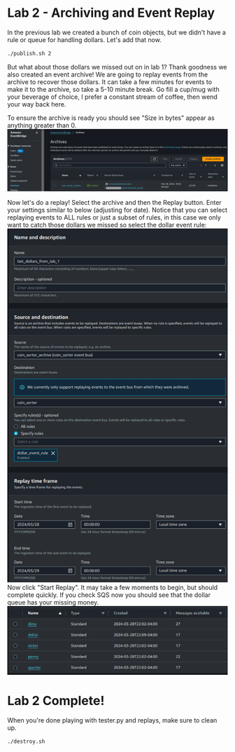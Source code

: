# Lab 2 - Archiving and Event Replay

In the previous lab we created a bunch of coin objects, but we didn't have a rule or queue for handling dollars. Let's add that now.  
```sh
./publish.sh 2
```  
But what about those dollars we missed out on in lab 1? Thank goodness we also created an event archive! We are going to replay events from the archive to recover those dollars. It can take a few minutes for events to make it to the archive, so take a 5-10 minute break. Go fill a cup/mug with your beverage of choice, I prefer a constant stream of coffee, then wend your way back here.  

To ensure the archive is ready you should see "Size in bytes" appear as anything greater than 0.  
![archive size](lab_2_event_bus_archive_size.png)  

Now let's do a replay! Select the archive and then the Replay button. Enter your settings similar to below (adjusting for date). Notice that you can select replaying events to ALL rules or just a subset of rules, in this case we only want to catch those dollars we missed so select the dollar event rule:  
![replay settings](lab_2_replay_settings.png)  
Now click "Start Replay". It may take a few moments to begin, but should complete quickly. If you check SQS now you should see that the dollar queue has your missing money.  
![dollars found! Scrooge McDuck is happy!](lab_2_sqs_result.png)  

# Lab 2 Complete!
When you're done playing with tester.py and replays, make sure to clean up.
```sh
./destroy.sh
```